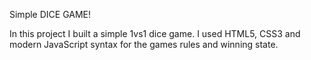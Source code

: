 Simple DICE GAME!

In this project I built a simple 1vs1 dice game.
I used HTML5, CSS3 and modern JavaScript syntax for the games rules and winning state.
